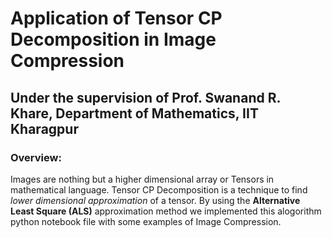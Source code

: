 # Application of Tensor CP Decomposition in Image Compression

## Under the supervision of Prof. Swanand R. Khare, Department of Mathematics, IIT Kharagpur

### Overview:
Images are nothing but a higher dimensional array or Tensors in mathematical language. Tensor CP Decomposition is a technique to find <i>lower dimensional approximation</i> of a tensor. By using the <b>Alternative Least Square (ALS)</b> approximation method we implemented this alogorithm python notebook file with some examples of Image Compression. 
